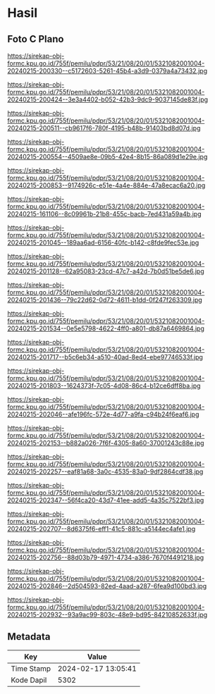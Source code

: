 # Hasil

## Foto C Plano

https://sirekap-obj-formc.kpu.go.id/755f/pemilu/pdpr/53/21/08/20/01/5321082001004-20240215-200330--c5172603-5261-45b4-a3d9-0379a4a73432.jpg

https://sirekap-obj-formc.kpu.go.id/755f/pemilu/pdpr/53/21/08/20/01/5321082001004-20240215-200424--3e3a4402-b052-42b3-9dc9-9037145de83f.jpg

https://sirekap-obj-formc.kpu.go.id/755f/pemilu/pdpr/53/21/08/20/01/5321082001004-20240215-200511--cb9617f6-780f-4195-b48b-91403bd8d07d.jpg

https://sirekap-obj-formc.kpu.go.id/755f/pemilu/pdpr/53/21/08/20/01/5321082001004-20240215-200554--4509ae8e-09b5-42e4-8b15-86a089d1e29e.jpg

https://sirekap-obj-formc.kpu.go.id/755f/pemilu/pdpr/53/21/08/20/01/5321082001004-20240215-200853--9174926c-e51e-4a4e-884e-47a8ecac6a20.jpg

https://sirekap-obj-formc.kpu.go.id/755f/pemilu/pdpr/53/21/08/20/01/5321082001004-20240215-161106--8c09961b-21b8-455c-bacb-7ed431a59a4b.jpg

https://sirekap-obj-formc.kpu.go.id/755f/pemilu/pdpr/53/21/08/20/01/5321082001004-20240215-201045--189aa6ad-6156-40fc-b142-c8fde9fec53e.jpg

https://sirekap-obj-formc.kpu.go.id/755f/pemilu/pdpr/53/21/08/20/01/5321082001004-20240215-201128--62a95083-23cd-47c7-a42d-7b0d51be5de6.jpg

https://sirekap-obj-formc.kpu.go.id/755f/pemilu/pdpr/53/21/08/20/01/5321082001004-20240215-201436--79c22d62-0d72-4611-b1dd-0f247f263309.jpg

https://sirekap-obj-formc.kpu.go.id/755f/pemilu/pdpr/53/21/08/20/01/5321082001004-20240215-201534--0e5e5798-4622-4ff0-a801-db87a6469864.jpg

https://sirekap-obj-formc.kpu.go.id/755f/pemilu/pdpr/53/21/08/20/01/5321082001004-20240215-201717--b5c6eb34-a510-40ad-8ed4-ebe97746533f.jpg

https://sirekap-obj-formc.kpu.go.id/755f/pemilu/pdpr/53/21/08/20/01/5321082001004-20240215-201803--1624373f-7c05-4d08-86c4-b12ce6dff8ba.jpg

https://sirekap-obj-formc.kpu.go.id/755f/pemilu/pdpr/53/21/08/20/01/5321082001004-20240215-202046--afe196fc-572e-4d77-a9fa-c94b24f6eaf6.jpg

https://sirekap-obj-formc.kpu.go.id/755f/pemilu/pdpr/53/21/08/20/01/5321082001004-20240215-202153--b882a026-7f6f-4305-8a60-37001243c88e.jpg

https://sirekap-obj-formc.kpu.go.id/755f/pemilu/pdpr/53/21/08/20/01/5321082001004-20240215-202257--eaf81a68-3a0c-4535-83a0-9df2864cdf38.jpg

https://sirekap-obj-formc.kpu.go.id/755f/pemilu/pdpr/53/21/08/20/01/5321082001004-20240215-202347--56f4ca20-43d7-41ee-add5-4a35c7522bf3.jpg

https://sirekap-obj-formc.kpu.go.id/755f/pemilu/pdpr/53/21/08/20/01/5321082001004-20240215-202707--8d6375f6-eff1-41c5-881c-a5144ec4afe1.jpg

https://sirekap-obj-formc.kpu.go.id/755f/pemilu/pdpr/53/21/08/20/01/5321082001004-20240215-202756--88d03b79-4971-4734-a386-7670f4491218.jpg

https://sirekap-obj-formc.kpu.go.id/755f/pemilu/pdpr/53/21/08/20/01/5321082001004-20240215-202846--2d504593-82ed-4aad-a287-6fea9d100bd3.jpg

https://sirekap-obj-formc.kpu.go.id/755f/pemilu/pdpr/53/21/08/20/01/5321082001004-20240215-202932--93a9ac99-803c-48e9-bd95-84210852633f.jpg


## Metadata

| Key        | Value               |
| ---------- | ------------------- |
| Time Stamp | 2024-02-17 13:05:41 |
| Kode Dapil | 5302                |



